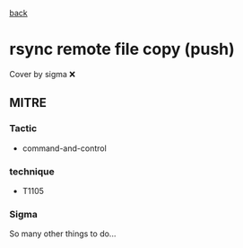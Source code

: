 [back](../index.md)
# rsync remote file copy (push)
Cover by sigma :x: 

## MITRE
### Tactic
  - command-and-control

### technique
  - T1105

### Sigma

 So many other things to do...